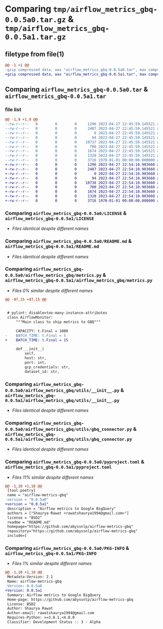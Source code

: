 # Comparing `tmp/airflow_metrics_gbq-0.0.5a0.tar.gz` & `tmp/airflow_metrics_gbq-0.0.5a1.tar.gz`

## filetype from file(1)

```diff
@@ -1 +1 @@
-gzip compressed data, was "airflow_metrics_gbq-0.0.5a0.tar", max compression
+gzip compressed data, was "airflow_metrics_gbq-0.0.5a1.tar", max compression
```

## Comparing `airflow_metrics_gbq-0.0.5a0.tar` & `airflow_metrics_gbq-0.0.5a1.tar`

### file list

```diff
@@ -1,9 +1,9 @@
--rw-r--r--   0        0        0     1296 2023-04-27 22:45:59.145521 airflow_metrics_gbq-0.0.5a0/LICENSE
--rw-r--r--   0        0        0     2487 2023-04-27 22:45:59.145521 airflow_metrics_gbq-0.0.5a0/README.md
--rw-r--r--   0        0        0        0 2023-04-27 22:45:59.145521 airflow_metrics_gbq-0.0.5a0/airflow_metrics_gbq/__init__.py
--rw-r--r--   0        0        0       94 2023-04-27 22:45:59.145521 airflow_metrics_gbq-0.0.5a0/airflow_metrics_gbq/exceptions.py
--rw-r--r--   0        0        0    10737 2023-04-27 22:45:59.145521 airflow_metrics_gbq-0.0.5a0/airflow_metrics_gbq/metrics.py
--rw-r--r--   0        0        0      700 2023-04-27 22:45:59.145521 airflow_metrics_gbq-0.0.5a0/airflow_metrics_gbq/utils/__init__.py
--rw-r--r--   0        0        0     1674 2023-04-27 22:45:59.145521 airflow_metrics_gbq-0.0.5a0/airflow_metrics_gbq/utils/gbq_connector.py
--rw-r--r--   0        0        0     1320 2023-04-27 22:45:59.145521 airflow_metrics_gbq-0.0.5a0/pyproject.toml
--rw-r--r--   0        0        0     3716 1970-01-01 00:00:00.000000 airflow_metrics_gbq-0.0.5a0/PKG-INFO
+-rw-r--r--   0        0        0     1296 2023-04-27 22:54:10.903660 airflow_metrics_gbq-0.0.5a1/LICENSE
+-rw-r--r--   0        0        0     2487 2023-04-27 22:54:10.903660 airflow_metrics_gbq-0.0.5a1/README.md
+-rw-r--r--   0        0        0        0 2023-04-27 22:54:10.903660 airflow_metrics_gbq-0.0.5a1/airflow_metrics_gbq/__init__.py
+-rw-r--r--   0        0        0       94 2023-04-27 22:54:10.903660 airflow_metrics_gbq-0.0.5a1/airflow_metrics_gbq/exceptions.py
+-rw-r--r--   0        0        0    10738 2023-04-27 22:54:10.903660 airflow_metrics_gbq-0.0.5a1/airflow_metrics_gbq/metrics.py
+-rw-r--r--   0        0        0      700 2023-04-27 22:54:10.903660 airflow_metrics_gbq-0.0.5a1/airflow_metrics_gbq/utils/__init__.py
+-rw-r--r--   0        0        0     1674 2023-04-27 22:54:10.903660 airflow_metrics_gbq-0.0.5a1/airflow_metrics_gbq/utils/gbq_connector.py
+-rw-r--r--   0        0        0     1320 2023-04-27 22:54:10.903660 airflow_metrics_gbq-0.0.5a1/pyproject.toml
+-rw-r--r--   0        0        0     3716 1970-01-01 00:00:00.000000 airflow_metrics_gbq-0.0.5a1/PKG-INFO
```

### Comparing `airflow_metrics_gbq-0.0.5a0/LICENSE` & `airflow_metrics_gbq-0.0.5a1/LICENSE`

 * *Files identical despite different names*

### Comparing `airflow_metrics_gbq-0.0.5a0/README.md` & `airflow_metrics_gbq-0.0.5a1/README.md`

 * *Files identical despite different names*

### Comparing `airflow_metrics_gbq-0.0.5a0/airflow_metrics_gbq/metrics.py` & `airflow_metrics_gbq-0.0.5a1/airflow_metrics_gbq/metrics.py`

 * *Files 0% similar despite different names*

```diff
@@ -97,15 +97,15 @@
 
 
 # pylint: disable=too-many-instance-attributes
 class AirflowMonitor:
     """Main class to ship metrics to GBQ"""
 
     CAPACITY: t.Final = 1000
-    BATCH_TIME: t.Final = 5
+    BATCH_TIME: t.Final = 15
 
     def __init__(
         self,
         host: str,
         port: int,
         gcp_credentials: str,
         dataset_id: str,
```

### Comparing `airflow_metrics_gbq-0.0.5a0/airflow_metrics_gbq/utils/__init__.py` & `airflow_metrics_gbq-0.0.5a1/airflow_metrics_gbq/utils/__init__.py`

 * *Files identical despite different names*

### Comparing `airflow_metrics_gbq-0.0.5a0/airflow_metrics_gbq/utils/gbq_connector.py` & `airflow_metrics_gbq-0.0.5a1/airflow_metrics_gbq/utils/gbq_connector.py`

 * *Files identical despite different names*

### Comparing `airflow_metrics_gbq-0.0.5a0/pyproject.toml` & `airflow_metrics_gbq-0.0.5a1/pyproject.toml`

 * *Files 11% similar despite different names*

```diff
@@ -1,10 +1,10 @@
 [tool.poetry]
 name = "airflow-metrics-gbq"
-version = "0.0.5a0"
+version = "0.0.5a1"
 description = "Airflow metrics to Google BigQuery"
 authors = ["Shaurya Rawat <rawatshaurya1994@gmail.com>"]
 license = "BSD2"
 readme = "README.md"
 homepage="https://github.com/abyssnlp/airflow-metrics-gbq"
 repository="https://github.com/abyssnlp/airflow-metrics-gbq"
 include=[
```

### Comparing `airflow_metrics_gbq-0.0.5a0/PKG-INFO` & `airflow_metrics_gbq-0.0.5a1/PKG-INFO`

 * *Files 1% similar despite different names*

```diff
@@ -1,10 +1,10 @@
 Metadata-Version: 2.1
 Name: airflow-metrics-gbq
-Version: 0.0.5a0
+Version: 0.0.5a1
 Summary: Airflow metrics to Google BigQuery
 Home-page: https://github.com/abyssnlp/airflow-metrics-gbq
 License: BSD2
 Author: Shaurya Rawat
 Author-email: rawatshaurya1994@gmail.com
 Requires-Python: >=3.8.1,<4.0.0
 Classifier: Development Status :: 3 - Alpha
```

